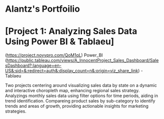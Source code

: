 # Alantz's Portfoilio

# [Project 1: Analyzing Sales Data Using Power BI & Tablaeu]
(https://project.novypro.com/QoM1qL) Power_BI
(https://public.tableau.com/views/A_InnocentProject_Sales_Dashboard/SalesDashboard?:language=en-US&:sid=&:redirect=auth&:display_count=n&:origin=viz_share_link) - Tablaeu

Two projects centering around visualizing sales data by state on a dynamic and interactive choropleth map, enhancing regional sales strategy.
Analyzings monthly sales data using filter options for time periods, aiding in trend identification.
Compareing product sales by sub-category to identify trends and areas of growth, providing actionable insights for marketing strategies.


